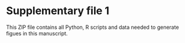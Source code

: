 # Supplementary file 1
This ZIP file contains all Python, R scripts and data needed to generate figues in this manuscript. 